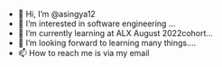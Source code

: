 - 👋 Hi, I’m @asingya12
- 👀 I’m interested in software engineering ...
- 🌱 I’m currently learning at ALX August 2022cohort...
- 💞️ I’m looking forward to learning many things....
- 📫 How to reach me is via my email

<!---
asingya12/asingya12 is a ✨ special ✨ repository because its `README.md` (this file) appears on your GitHub profile.
You can click the Preview link to take a look at your changes.
--->
